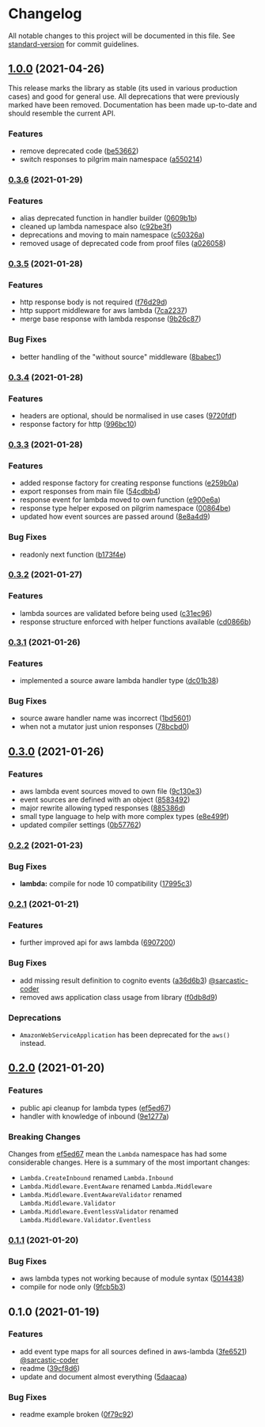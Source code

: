 # Changelog

All notable changes to this project will be documented in this file. See [standard-version](https://github.com/conventional-changelog/standard-version) for commit guidelines.

## [1.0.0](https://github.com/matt-usurp/pilgrim/compare/v0.3.6...v1.0.0) (2021-04-26)

This release marks the library as stable (its used in various production cases) and good for general use.
All deprecations that were previously marked have been removed.
Documentation has been made up-to-date and should resemble the current API.

### Features

* remove deprecated code ([be53662](https://github.com/matt-usurp/pilgrim/commit/be53662f7081420192dd76ced79019ff7b156f32))
* switch responses to pilgrim main namespace ([a550214](https://github.com/matt-usurp/pilgrim/commit/a55021450e1515d03c66b691ef10c47ef7256e9d))

### [0.3.6](https://github.com/matt-usurp/pilgrim/compare/v0.3.5...v0.3.6) (2021-01-29)


### Features

* alias deprecated function in handler builder ([0609b1b](https://github.com/matt-usurp/pilgrim/commit/0609b1ba95b05afa45da402a85563555f6efa581))
* cleaned up lambda namespace also ([c92be3f](https://github.com/matt-usurp/pilgrim/commit/c92be3fe04411727dd06bf05ee5abedc7ad81fd2))
* deprecations and moving to main namespace ([c50326a](https://github.com/matt-usurp/pilgrim/commit/c50326a0498c9919e4c1a6768a13ca9d1100def0))
* removed usage of deprecated code from proof files ([a026058](https://github.com/matt-usurp/pilgrim/commit/a0260583bf47ee66f12c5d16936b0b38ce957140))

### [0.3.5](https://github.com/matt-usurp/pilgrim/compare/v0.3.4...v0.3.5) (2021-01-28)


### Features

* http response body is not required ([f76d29d](https://github.com/matt-usurp/pilgrim/commit/f76d29d68d729f377cc5d44e6159bb199fa09859))
* http support middleware for aws lambda ([7ca2237](https://github.com/matt-usurp/pilgrim/commit/7ca2237b5649b935436ad3ed32f8399b5e5e82f2))
* merge base response with lambda response ([9b26c87](https://github.com/matt-usurp/pilgrim/commit/9b26c878aa0bce9e7891f1ab2c97dbe54aa6180b))


### Bug Fixes

* better handling of the "without source" middleware ([8babec1](https://github.com/matt-usurp/pilgrim/commit/8babec14968e94c0de781d1fa5be03fc5543a84f))

### [0.3.4](https://github.com/matt-usurp/pilgrim/compare/v0.3.3...v0.3.4) (2021-01-28)


### Features

* headers are optional, should be normalised in use cases ([9720fdf](https://github.com/matt-usurp/pilgrim/commit/9720fdfac4f6d8d90065a9ece1b6784ec603b4d2))
* response factory for http ([996bc10](https://github.com/matt-usurp/pilgrim/commit/996bc1022b99504b48d5448fbc1a76fcfce97702))

### [0.3.3](https://github.com/matt-usurp/pilgrim/compare/v0.3.2...v0.3.3) (2021-01-28)


### Features

* added response factory for creating response functions ([e259b0a](https://github.com/matt-usurp/pilgrim/commit/e259b0aeb9bcbdf26bd6eabb2242d38705231c28))
* export responses from main file ([54cdbb4](https://github.com/matt-usurp/pilgrim/commit/54cdbb42edd0e46f875b41296a6cc8423dc06e9e))
* response event for lambda moved to own function ([e900e6a](https://github.com/matt-usurp/pilgrim/commit/e900e6a3a24a7bc91cd2a3fe6e958664a2b0073e))
* response type helper exposed on pilgrim namespace ([00864be](https://github.com/matt-usurp/pilgrim/commit/00864becc11a65aca35297b44cc8ef6c5a1a9f17))
* updated how event sources are passed around ([8e8a4d9](https://github.com/matt-usurp/pilgrim/commit/8e8a4d93905c751897b2c596cf4f1aca023eecae))


### Bug Fixes

* readonly next function ([b173f4e](https://github.com/matt-usurp/pilgrim/commit/b173f4e8edfcf224f6c9cd64f929cb0291e3524b))

### [0.3.2](https://github.com/matt-usurp/pilgrim/compare/v0.3.1...v0.3.2) (2021-01-27)


### Features

* lambda sources are validated before being used ([c31ec96](https://github.com/matt-usurp/pilgrim/commit/c31ec968e9ff69c55b8889c52eb9e7c98550d2de))
* response structure enforced with helper functions available ([cd0866b](https://github.com/matt-usurp/pilgrim/commit/cd0866b77170c44fff15f0286f8a9a866133aabc))

### [0.3.1](https://github.com/matt-usurp/pilgrim/compare/v0.3.0...v0.3.1) (2021-01-26)


### Features

* implemented a source aware lambda handler type ([dc01b38](https://github.com/matt-usurp/pilgrim/commit/dc01b38fc4cc3eec5c12375af0d10cca6ed661aa))


### Bug Fixes

* source aware handler name was incorrect ([1bd5601](https://github.com/matt-usurp/pilgrim/commit/1bd560174e331f144c9f6e2b56b461ee089555e5))
* when not a mutator just union responses ([78bcbd0](https://github.com/matt-usurp/pilgrim/commit/78bcbd0cc10acf0a34bdb3f0877d8c2ed6c39246))

## [0.3.0](https://github.com/matt-usurp/pilgrim/compare/v0.2.2...v0.3.0) (2021-01-26)


### Features

* aws lambda event sources moved to own file ([9c130e3](https://github.com/matt-usurp/pilgrim/commit/9c130e3a73990f3db78c5e62d3a2b83a25aae63e))
* event sources are defined with an object ([8583492](https://github.com/matt-usurp/pilgrim/commit/858349220199d36232a95dd3678b211a287a9044))
* major rewrite allowing typed responses ([885386d](https://github.com/matt-usurp/pilgrim/commit/885386d2ff6aa8480002b0a0861d1e9e05d1f25b))
* small type language to help with more complex types ([e8e499f](https://github.com/matt-usurp/pilgrim/commit/e8e499f4e860cd1387ce53fe926a40f418312e20))
* updated compiler settings ([0b57762](https://github.com/matt-usurp/pilgrim/commit/0b5776241eae5eec750d936910b36e61ed70e299))

### [0.2.2](https://github.com/matt-usurp/pilgrim/compare/v0.2.1...v0.2.2) (2021-01-23)


### Bug Fixes

* **lambda:** compile for node 10 compatibility ([17995c3](https://github.com/matt-usurp/pilgrim/commit/17995c33d4aae7f86b49d5184e3ee422743f8da9))

### [0.2.1](https://github.com/matt-usurp/pilgrim/compare/v0.2.0...v0.2.1) (2021-01-21)


### Features

* further improved api for aws lambda ([6907200](https://github.com/matt-usurp/pilgrim/commit/690720035422d27e883e3dc86d6fb67df2b32864))


### Bug Fixes

* add missing result definition to cognito events ([a36d6b3](https://github.com/matt-usurp/pilgrim/commit/a36d6b3a826990936405a8ffe15bdb19f9f6b122)) [@sarcastic-coder](https://github.com/sarcastic-coder)
* removed aws application class usage from library ([f0db8d9](https://github.com/matt-usurp/pilgrim/commit/f0db8d95029d46cc0e9a9f5281d3244313747b6c))

### Deprecations

* `AmazonWebServiceApplication` has been deprecated for the `aws()` instead.

## [0.2.0](https://github.com/matt-usurp/pilgrim/compare/v0.1.1...v0.2.0) (2021-01-20)


### Features

* public api cleanup for lambda types ([ef5ed67](https://github.com/matt-usurp/pilgrim/commit/ef5ed670fc354dd21eccf6351184f0884b75e5c6))
* handler with knowledge of inbound ([9e1277a](https://github.com/matt-usurp/pilgrim/commit/9e1277a3ae120c4abe07f480779f56d6bebbb3f5))

### Breaking Changes

Changes from [ef5ed67](https://github.com/matt-usurp/pilgrim/commit/ef5ed670fc354dd21eccf6351184f0884b75e5c6) mean the `Lambda` namespace has had some considerable changes. Here is a summary of the most important changes:

* `Lambda.CreateInbound` renamed `Lambda.Inbound`
* `Lambda.Middleware.EventAware` renamed `Lambda.Middleware`
* `Lambda.Middleware.EventAwareValidator` renamed `Lambda.Middleware.Validator`
* `Lambda.Middleware.EventlessValidator` renamed `Lambda.Middleware.Validator.Eventless`

### [0.1.1](https://github.com/matt-usurp/pilgrim/compare/v0.1.0...v0.1.1) (2021-01-20)


### Bug Fixes

* aws lambda types not working because of module syntax ([5014438](https://github.com/matt-usurp/pilgrim/commit/5014438833a03c9b0889d1c344e7181c884e76f8))
* compile for node only ([9fcb5b3](https://github.com/matt-usurp/pilgrim/commit/9fcb5b35a849d5ba0e69acf922df5cec15035c4b))

## 0.1.0 (2021-01-19)


### Features

* add event type maps for all sources defined in aws-lambda ([3fe6521](https://github.com/matt-usurp/pilgrim/commit/3fe6521e4f89ca9c93e433a4ff9faae7c9b2cbd4)) [@sarcastic-coder](https://github.com/sarcastic-coder)
* readme ([39cf8d6](https://github.com/matt-usurp/pilgrim/commit/39cf8d6325ae0182371b77208a1ace8061122d2e))
* update and document almost everything ([5daacaa](https://github.com/matt-usurp/pilgrim/commit/5daacaa73720af90660034f05d20aa89a4a90994))


### Bug Fixes

* readme example broken ([0f79c92](https://github.com/matt-usurp/pilgrim/commit/0f79c92fbbec3c5006675a606ef4c55691ef53f4))
